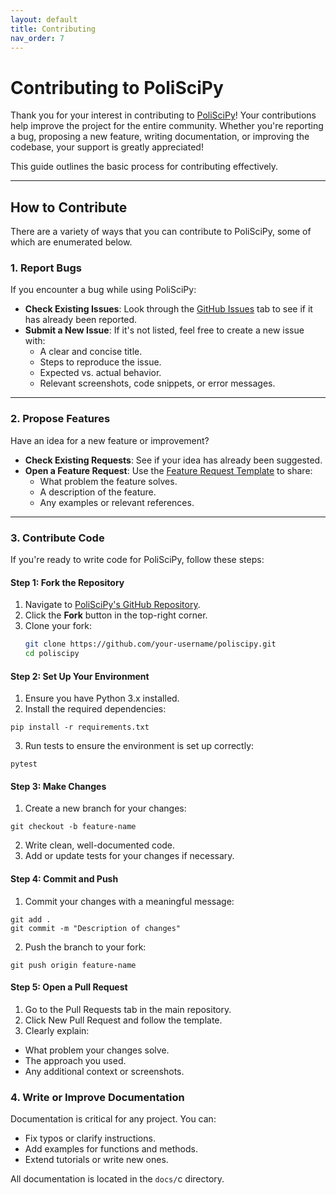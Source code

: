 ```yaml
---
layout: default
title: Contributing
nav_order: 7
---
```


# Contributing to PoliSciPy

Thank you for your interest in contributing to [PoliSciPy](https://github.com/eolesinski/poliscipy)! Your contributions help improve the project for the entire community. Whether you're reporting a bug, proposing a new feature, writing documentation, or improving the codebase, your support is greatly appreciated!

This guide outlines the basic process for contributing effectively.

---
## How to Contribute

There are a variety of ways that you can contribute to PoliSciPy, some of which are enumerated below.

### 1. Report Bugs
If you encounter a bug while using PoliSciPy:
- **Check Existing Issues**: Look through the [GitHub Issues](https://github.com/eolesinski/poliscipy/issues) tab to see if it has already been reported.
- **Submit a New Issue**: If it's not listed, feel free to create a new issue with:
  - A clear and concise title.
  - Steps to reproduce the issue.
  - Expected vs. actual behavior.
  - Relevant screenshots, code snippets, or error messages.

---

### 2. **Propose Features**
Have an idea for a new feature or improvement?  
- **Check Existing Requests**: See if your idea has already been suggested.  
- **Open a Feature Request**: Use the [Feature Request Template](https://github.com/username/poliscipy/issues/new?template=feature_request.md) to share:
  - What problem the feature solves.
  - A description of the feature.
  - Any examples or relevant references.

---

### 3. **Contribute Code**
If you're ready to write code for PoliSciPy, follow these steps:

#### **Step 1: Fork the Repository**
1. Navigate to [PoliSciPy's GitHub Repository](https://github.com/username/poliscipy).
2. Click the **Fork** button in the top-right corner.
3. Clone your fork:
   ```bash
   git clone https://github.com/your-username/poliscipy.git
   cd poliscipy
   ```

#### **Step 2: Set Up Your Environment**
1. Ensure you have Python 3.x installed.
2. Install the required dependencies:
```
pip install -r requirements.txt
```
3. Run tests to ensure the environment is set up correctly:
```
pytest
```

#### **Step 3: Make Changes**
1. Create a new branch for your changes:
```
git checkout -b feature-name
```
2. Write clean, well-documented code.
3. Add or update tests for your changes if necessary.

#### **Step 4: Commit and Push**

1. Commit your changes with a meaningful message:
```
git add .
git commit -m "Description of changes"
```
2. Push the branch to your fork:
```
git push origin feature-name
```

#### **Step 5: Open a Pull Request**

1. Go to the Pull Requests tab in the main repository.
2. Click New Pull Request and follow the template.
3. Clearly explain:
- What problem your changes solve.
- The approach you used.
- Any additional context or screenshots.


### 4. Write or Improve Documentation
Documentation is critical for any project. You can:
- Fix typos or clarify instructions.
- Add examples for functions and methods.
- Extend tutorials or write new ones.

All documentation is located in the `docs/`c directory.

